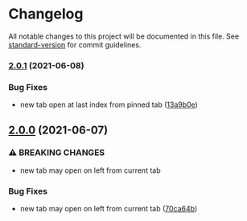 # Changelog

All notable changes to this project will be documented in this file. See [standard-version](https://github.com/conventional-changelog/standard-version) for commit guidelines.

### [2.0.1](https://github.com/t7yang/right-next-browser-extension/compare/2.0.0...2.0.1) (2021-06-08)


### Bug Fixes

* new tab open at last index from pinned tab ([13a9b0e](https://github.com/t7yang/right-next-browser-extension/commit/13a9b0e2a3d6840585724e4955aedd3a333d16f4))

## [2.0.0](https://github.com/t7yang/right-next-browser-extension/compare/1.0.2...2.0.0) (2021-06-07)


### ⚠ BREAKING CHANGES

* new tab may open on left from current tab

### Bug Fixes

* new tab may open on left from current tab ([70ca64b](https://github.com/t7yang/right-next-browser-extension/commit/70ca64b822fba0b0498bf0a2174606738e777890))

